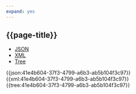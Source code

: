 ```yaml
---
expand: yes
---
```


## {{page-title}}

<div class="nhsd-!t-margin-bottom-6">
  <ul class="nav nav-tabs" role="tablist">
        <li role="presentation" class="active">
            <a href="#JSON-P-MJ-E" role="tab" data-toggle="tab">JSON</a>
        </li>
         <li role="presentation">
            <a href="#XML-P-MJ-E" role="tab" data-toggle="tab">XML</a>
        </li>
        <li role="presentation">
            <a href="#Tree-P-MJ-E" role="tab" data-toggle="tab">Tree</a>
        </li>
  </ul>
    
  <div class="tab-content snippet">
    <div id="JSON-P-MJ-E" role="tabpanel" class="tab-pane active">
{{json:41e4b604-37f3-4799-a6b3-ab5b104f3c97}}
    </div>
    <div id="XML-P-MJ-E" role="tabpanel" class="tab-pane">
{{xml:41e4b604-37f3-4799-a6b3-ab5b104f3c97}}
    </div>
    <div id="Tree-P-MJ-E" role="tabpanel" class="tab-pane">
{{tree:41e4b604-37f3-4799-a6b3-ab5b104f3c97}}
    </div>
  </div>
</div>